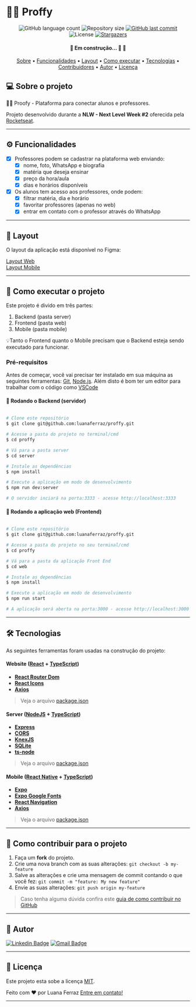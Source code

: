# 👩‍🏫 Proffy

<p align="center">
  <img alt="GitHub language count" src="https://img.shields.io/github/languages/count/luanaferraz/proffy?color=%2304D361">

  <img alt="Repository size" src="https://img.shields.io/github/repo-size/luanaferraz/proffy">

  <a href="https://github.com/tgmarinho/luanaferraz/proffy/master">
    <img alt="GitHub last commit" src="https://img.shields.io/github/last-commit/luanaferraz/proffy">
  </a>
    
   <img alt="License" src="https://img.shields.io/badge/license-MIT-brightgreen">
   <a href="https://github.com/luanaferraz/proffy/stargazers">
    <img alt="Stargazers" src="https://img.shields.io/github/stars/luanaferraz/proffy?style=social">
  </a>

</p>

<h4 align="center"> 
	🚧 Em construção... 🚀 🚧
</h4>

<p align="center">
 <a href="#-sobre-o-projeto">Sobre</a> •
 <a href="#-funcionalidades">Funcionalidades</a> •
 <a href="#-layout">Layout</a> • 
 <a href="#-como-executar-o-projeto">Como executar</a> • 
 <a href="#-tecnologias">Tecnologias</a> • 
 <a href="#-contribuidores">Contribuidores</a> • 
 <a href="#-autor">Autor</a> • 
 <a href="#user-content--licença">Licença</a>
</p>


## 💻 Sobre o projeto

👩‍🏫 Proofy - Plataforma para conectar alunos e professores.


Projeto desenvolvido durante a **NLW - Next Level Week #2** oferecida pela [Rocketseat](https://rocketseat.com.br/).

---

## ⚙️ Funcionalidades

- [x] Professores podem se cadastrar na plataforma web enviando:
  - [x] nome, foto, WhatsApp e biografia
  - [x] matéria que deseja ensinar
  - [x] preço da hora/aula
  - [x] dias e horários disponíveis 

- [x] Os alunos tem acesso aos professores, onde podem:
  - [x] filtrar matéria, dia e horário 
  - [x] favoritar professores (apenas no web) 
  - [x] entrar em contato com o professor através do WhatsApp

---

## 🎨 Layout

O layout da aplicação está disponível no Figma:

<a href="https://www.figma.com/file/GHGS126t7WYjnPZdRKChJF/Proffy-Web">
  Layout Web
</a>
<br>
<a href="https://www.figma.com/file/e33KvgUpFdunXxJjHnK7CG/Proffy-Mobile">
  Layout Mobile
</a>

---

## 🚀 Como executar o projeto

Este projeto é divido em três partes:
1. Backend (pasta server) 
2. Frontend (pasta web)
3. Mobile (pasta mobile)

💡Tanto o Frontend quanto o Mobile precisam que o Backend esteja sendo executado para funcionar.

### Pré-requisitos

Antes de começar, você vai precisar ter instalado em sua máquina as seguintes ferramentas:
[Git](https://git-scm.com), [Node.js](https://nodejs.org/en/). 
Além disto é bom ter um editor para trabalhar com o código como [VSCode](https://code.visualstudio.com/)

#### 🎲 Rodando o Backend (servidor)

```bash

# Clone este repositório
$ git clone git@github.com:luanaferraz/proffy.git

# Acesse a pasta do projeto no terminal/cmd
$ cd proffy

# Vá para a pasta server
$ cd server

# Instale as dependências
$ npm install

# Execute a aplicação em modo de desenvolvimento
$ npm run dev:server

# O servidor inciará na porta:3333 - acesse http://localhost:3333 

```

#### 🧭 Rodando a aplicação web (Frontend)

```bash

# Clone este repositório
$ git clone git@github.com:luanaferraz/proffy.git

# Acesse a pasta do projeto no seu terminal/cmd
$ cd proffy

# Vá para a pasta da aplicação Front End
$ cd web

# Instale as dependências
$ npm install

# Execute a aplicação em modo de desenvolvimento
$ npm run start

# A aplicação será aberta na porta:3000 - acesse http://localhost:3000

```

---

## 🛠 Tecnologias

As seguintes ferramentas foram usadas na construção do projeto:

#### **Website**  ([React](https://reactjs.org/)  +  [TypeScript](https://www.typescriptlang.org/))

-   **[React Router Dom](https://github.com/ReactTraining/react-router/tree/master/packages/react-router-dom)**
-   **[React Icons](https://react-icons.github.io/react-icons/)**
-   **[Axios](https://github.com/axios/axios)**

> Veja o arquivo  [package.json](https://github.com/luanaferraz/proffy/blob/master/web/package.json)

#### **Server**  ([NodeJS](https://nodejs.org/en/)  +  [TypeScript](https://www.typescriptlang.org/))

-   **[Express](https://expressjs.com/)**
-   **[CORS](https://expressjs.com/en/resources/middleware/cors.html)**
-   **[KnexJS](http://knexjs.org/)**
-   **[SQLite](https://github.com/mapbox/node-sqlite3)**
-   **[ts-node](https://github.com/TypeStrong/ts-node)**

> Veja o arquivo  [package.json](https://github.com/luanaferraz/proffy/blob/master/server/package.json)

#### **Mobile**  ([React Native](http://www.reactnative.com/)  +  [TypeScript](https://www.typescriptlang.org/))

-   **[Expo](https://expo.io/)**
-   **[Expo Google Fonts](https://github.com/expo/google-fonts)**
-   **[React Navigation](https://reactnavigation.org/)**
-   **[Axios](https://github.com/axios/axios)**

> Veja o arquivo  [package.json](https://github.com/luanaferraz/proffy/blob/master/mobile/package.json)

---

## 💪 Como contribuir para o projeto

1. Faça um **fork** do projeto.
2. Crie uma nova branch com as suas alterações: `git checkout -b my-feature`
3. Salve as alterações e crie uma mensagem de commit contando o que você fez: `git commit -m "feature: My new feature"`
4. Envie as suas alterações: `git push origin my-feature`
> Caso tenha alguma dúvida confira este [guia de como contribuir no GitHub](./CONTRIBUTING.md)

---

## 👩‍ Autor
[![Linkedin Badge](https://img.shields.io/badge/-Luana-blue?style=flat-square&logo=Linkedin&logoColor=white&link=https://www.linkedin.com/in/luana-ferraz-b384b713b/)](https://www.linkedin.com/in/luana-ferraz-b384b713b/) 
[![Gmail Badge](https://img.shields.io/badge/-luanarufino94@gmail.com-c14438?style=flat-square&logo=Gmail&logoColor=white&link=mailto:luanarufino94@gmail.com)](mailto:luanarufino94@gmail.com)

---

## 📝 Licença

Este projeto esta sobe a licença [MIT](./LICENSE).

Feito com ❤️ por Luana Ferraz [Entre em contato!](https://www.linkedin.com/in/luana-ferraz-b384b713b/)

---

